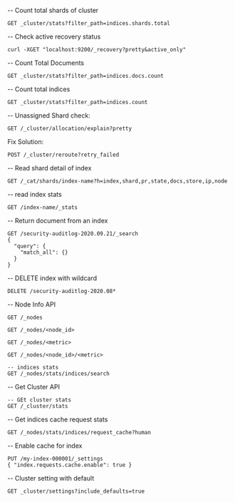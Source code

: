 -- Count total shards of cluster
```
GET _cluster/stats?filter_path=indices.shards.total
```

-- Check active recovery status
```
curl -XGET "localhost:9200/_recovery?pretty&active_only"
```

-- Count Total Documents
```
GET _cluster/stats?filter_path=indices.docs.count
```

-- Count total indices
```
GET _cluster/stats?filter_path=indices.count
```


-- Unassigned Shard check:
```
GET /_cluster/allocation/explain?pretty
```

Fix Solution:
```
POST /_cluster/reroute?retry_failed
```

-- Read shard detail of index
```
GET /_cat/shards/index-name?h=index,shard,pr,state,docs,store,ip,node
```

-- read index stats
```
GET /index-name/_stats
```

-- Return document from an index
```
GET /security-auditlog-2020.09.21/_search
{
  "query": {
    "match_all": {}
  }
}
```

-- DELETE index with wildcard
```
DELETE /security-auditlog-2020.08*
```

-- Node Info API
```
GET /_nodes

GET /_nodes/<node_id>

GET /_nodes/<metric>

GET /_nodes/<node_id>/<metric>

-- indices stats
GET /_nodes/stats/indices/search
````

-- Get Cluster API

```
-- GEt cluster stats
GET /_cluster/stats
```

-- Get indices cache request stats
```
GET /_nodes/stats/indices/request_cache?human
```

-- Enable cache for index
```
PUT /my-index-000001/_settings
{ "index.requests.cache.enable": true }
```

-- Cluster setting with default
```
GET _cluster/settings?include_defaults=true
```
